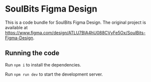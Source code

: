 
  # SoulBits Figma Design

  This is a code bundle for SoulBits Figma Design. The original project is available at https://www.figma.com/design/ATLU7BlA4hU088CVyFe5Ox/SoulBits-Figma-Design.

  ## Running the code

  Run `npm i` to install the dependencies.

  Run `npm run dev` to start the development server.
  